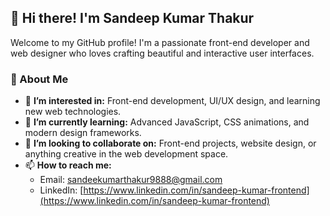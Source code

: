## 👋 Hi there! I'm Sandeep Kumar Thakur  
Welcome to my GitHub profile! I'm a passionate front-end developer and web designer who loves crafting beautiful and interactive user interfaces.  

### 🌟 About Me  
- 👀 **I’m interested in:** Front-end development, UI/UX design, and learning new web technologies.  
- 🌱 **I’m currently learning:** Advanced JavaScript, CSS animations, and modern design frameworks.  
- 💞️ **I’m looking to collaborate on:** Front-end projects, website design, or anything creative in the web development space.  
- 📫 **How to reach me:**  
  - Email: [sandeekumarthakur9888@gmail.com](mailto:sandeekumarthakur9888@gmail.com)  
  - LinkedIn: [https://www.linkedin.com/in/sandeep-kumar-frontend](https://www.linkedin.com/in/sandeep-kumar-frontend)  
